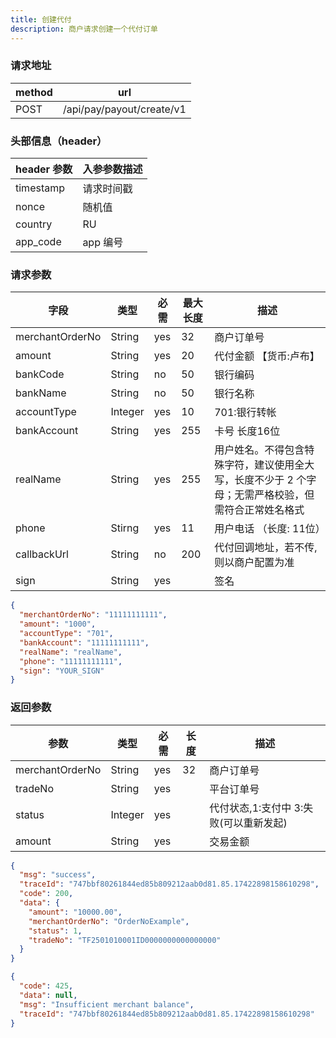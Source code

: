 ```yaml
---
title: 创建代付
description: 商户请求创建一个代付订单
---
```


### 请求地址

| method | url                       |
| ------ | ------------------------- |
| POST   | /api/pay/payout/create/v1 |

### 头部信息（header）

| header 参数 | 入参参数描述 |
| ----------- | ------------ |
| timestamp   | 请求时间戳   |
| nonce       | 随机值       |
| country     | RU           |
| app_code    | app 编号     |

### 请求参数

| 字段            | 类型      | 必需  | 最大长度 | 描述                                                  |
| --------------- |---------|-----|------|-----------------------------------------------------|
| merchantOrderNo | String  | yes | 32   | 商户订单号                                               |
| amount          | String  | yes | 20   | 代付金额 【货币:卢布】                                        |
| bankCode        | String  | no  | 50   | 银行编码                                                |
| bankName        | String  | no | 50   | 银行名称                                                |
| accountType     | Integer | yes | 10   | 701:银行转帐                                            |
| bankAccount     | String  | yes | 255  | 卡号 长度16位                                            |
| realName        | String  | yes | 255  | 用户姓名。不得包含特殊字符，建议使用全大写，长度不少于 2 个字母；无需严格校验，但需符合正常姓名格式 |
| phone           | Stirng  | yes | 11   | 用户电话 （长度: 11位）                                      |
| callbackUrl     | String  | no  | 200  | 代付回调地址，若不传, 则以商户配置为准                                |
| sign            | String  | yes |      | 签名                                                  |

```json
{
  "merchantOrderNo": "11111111111",
  "amount": "1000",
  "accountType": "701",
  "bankAccount": "11111111111",
  "realName": "realName",
  "phone": "11111111111",
  "sign": "YOUR_SIGN"
}
```

### 返回参数

| 参数            | 类型      | 必需 | 长度 | 描述                                   |
| --------------- |---------| ---- | ---- | -------------------------------------- |
| merchantOrderNo | String  | yes  | 32   | 商户订单号                             |
| tradeNo         | String  | yes  |      | 平台订单号                             |
| status          | Integer | yes  |      | 代付状态,1:支付中 3:失败(可以重新发起) |
| amount          | String  | yes  |      | 交易金额                               |

```json title=成功示例
{
  "msg": "success",
  "traceId": "747bbf80261844ed85b809212aab0d81.85.17422898158610298",
  "code": 200,
  "data": {
    "amount": "10000.00",
    "merchantOrderNo": "OrderNoExample",
    "status": 1,
    "tradeNo": "TF2501010001ID0000000000000000"
  }
}
```

```json title=失败示例
{
  "code": 425,
  "data": null,
  "msg": "Insufficient merchant balance",
  "traceId": "747bbf80261844ed85b809212aab0d81.85.17422898158610298"
}
```
